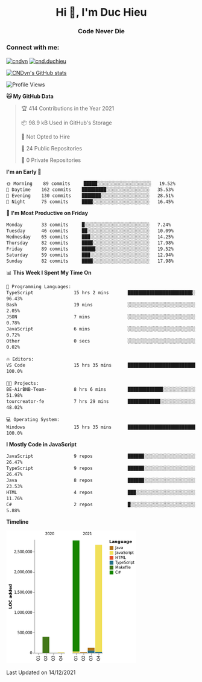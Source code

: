 <h1 align="center">Hi 👋, I'm Duc Hieu</h1>
<h3 align="center">Code Never Die</h3>

<h3 align="left">Connect with me:</h3>
<p align="left">
<a href="https://linkedin.com/in/cndvn" target="blank"><img align="center" src="https://img.shields.io/badge/LinkedIn-0077B5?style=for-the-badge&logo=linkedin&logoColor=white" alt="cndvn"/></a>
<a href="https://fb.com/cnd.duchieu" target="blank"><img align="center" src="https://img.shields.io/badge/Facebook-1877F2?style=for-the-badge&logo=facebook&logoColor=white" alt="cnd.duchieu"/></a>
</p>

[![CNDvn's GitHub stats](https://github-readme-stats.vercel.app/api?username=cndvn)](https://github.com/anuraghazra/github-readme-stats)

<!--START_SECTION:waka-->
![Profile Views](http://img.shields.io/badge/Profile%20Views-0-blue)

**🐱 My GitHub Data** 

> 🏆 414 Contributions in the Year 2021
 > 
> 📦 98.9 kB Used in GitHub's Storage 
 > 
> 🚫 Not Opted to Hire
 > 
> 📜 24 Public Repositories 
 > 
> 🔑 0 Private Repositories  
 > 
**I'm an Early 🐤** 

```text
🌞 Morning    89 commits     █████░░░░░░░░░░░░░░░░░░░░   19.52% 
🌆 Daytime    162 commits    █████████░░░░░░░░░░░░░░░░   35.53% 
🌃 Evening    130 commits    ███████░░░░░░░░░░░░░░░░░░   28.51% 
🌙 Night      75 commits     ████░░░░░░░░░░░░░░░░░░░░░   16.45%

```
📅 **I'm Most Productive on Friday** 

```text
Monday       33 commits     █░░░░░░░░░░░░░░░░░░░░░░░░   7.24% 
Tuesday      46 commits     ██░░░░░░░░░░░░░░░░░░░░░░░   10.09% 
Wednesday    65 commits     ███░░░░░░░░░░░░░░░░░░░░░░   14.25% 
Thursday     82 commits     ████░░░░░░░░░░░░░░░░░░░░░   17.98% 
Friday       89 commits     █████░░░░░░░░░░░░░░░░░░░░   19.52% 
Saturday     59 commits     ███░░░░░░░░░░░░░░░░░░░░░░   12.94% 
Sunday       82 commits     ████░░░░░░░░░░░░░░░░░░░░░   17.98%

```


📊 **This Week I Spent My Time On** 

```text
💬 Programming Languages: 
TypeScript               15 hrs 2 mins       ████████████████████████░   96.43% 
Bash                     19 mins             ░░░░░░░░░░░░░░░░░░░░░░░░░   2.05% 
JSON                     7 mins              ░░░░░░░░░░░░░░░░░░░░░░░░░   0.78% 
JavaScript               6 mins              ░░░░░░░░░░░░░░░░░░░░░░░░░   0.72% 
Other                    0 secs              ░░░░░░░░░░░░░░░░░░░░░░░░░   0.02%

🔥 Editors: 
VS Code                  15 hrs 35 mins      █████████████████████████   100.0%

🐱‍💻 Projects: 
BE-AirBNB-Team-          8 hrs 6 mins        █████████████░░░░░░░░░░░░   51.98% 
tourcreator-fe           7 hrs 29 mins       ████████████░░░░░░░░░░░░░   48.02%

💻 Operating System: 
Windows                  15 hrs 35 mins      █████████████████████████   100.0%

```

**I Mostly Code in JavaScript** 

```text
JavaScript               9 repos             ██████░░░░░░░░░░░░░░░░░░░   26.47% 
TypeScript               9 repos             ██████░░░░░░░░░░░░░░░░░░░   26.47% 
Java                     8 repos             ██████░░░░░░░░░░░░░░░░░░░   23.53% 
HTML                     4 repos             ███░░░░░░░░░░░░░░░░░░░░░░   11.76% 
C#                       2 repos             █░░░░░░░░░░░░░░░░░░░░░░░░   5.88%

```


**Timeline**

![Chart not found](https://raw.githubusercontent.com/CNDvn/CNDvn/main/charts/bar_graph.png) 


 Last Updated on 14/12/2021
<!--END_SECTION:waka-->
